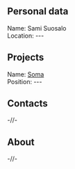## Personal data
Name: Sami Suosalo  
Location: ---
## Projects 
Name: [Soma](../projects/soma.md)  
Position: ---
## Contacts
-//-
## About
-//-
